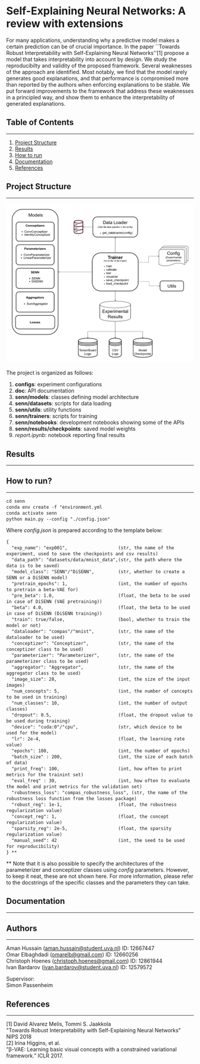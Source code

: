 # Self-Explaining Neural Networks: A review with extensions

For many applications, understanding why a predictive model makes a certain prediction can be of crucial importance. In the paper ``Towards Robust Interpretability with Self-Explaining Neural Networks''[1] propose a model that takes interpretability into account by design. We study the reproducibilty and validity of the proposed framework. Several weaknesses of the approach are identified. Most notably, we find that the model rarely generates good explanations, and that performance is compromised more than reported by the authors when enforcing explanations to be stable.  We put forward improvements to the framework that address these weaknesses in a principled way, and show them to enhance the interpretability of generated explanations.

## Table of Contents
---
1. [Project Structure](#project-structure)
2. [Results](#results)
3. [How to run](#how-to-run)
4. [Documentation](#documentation)
5. [References](#references)

## Project Structure
---

![SENN-UML](images/UML-SENN.png)

The project is organized as follows:
1. **configs**: experiment configurations
2. **doc**: API documentation
3. **senn/models**: classes defining model architecture
4. **senn/datasets**: scripts for data loading
5. **senn/utils**: utility functions
6. **senn/trainers**: scripts for training
7. **senn/notebooks**: development notebooks showing some of the APIs
8. **senn/results/checkpoints**: saved model weights
9. *report.ipynb*: notebook reporting final results

## Results
---

## How to run?
---
```
cd senn
conda env create -f "environment.yml
conda activate senn
python main.py --config "./config.json"
```

Where *config.json* is prepared according to the template below:

```
{
  "exp_name": "exp001",                   (str, the name of the experiment, used to save the checkpoints and csv results)
  "data_path": "datasets/data/mnist_data",(str, the path where the data is to be saved)
  "model_class": "SENN"/"DiSENN",         (str, whether to create a SENN or a DiSENN model)
  "pretrain_epochs": 1,                   (int, the number of epochs  to pretrain a beta-VAE for)
  "pre_beta": 1.0,                        (float, the beta to be used in case of DiSENN (VAE pretraining))
  "beta": 4.0,                            (float, the beta to be used in case of DiSENN (DiSENN training))
  "train": true/false,                    (bool, whether to train the model or not)
  "dataloader": "compas"/"mnist",         (str, the name of the dataloader to be used)
  "conceptizer": "Conceptizer",           (str, the name of the conceptizer class to be used)
  "parameterizer": "Parameterizer",       (str, the name of the parameterizer class to be used)
  "aggregator": "Aggregator",             (str, the name of the aggregator class to be used)
  "image_size": 28,                       (int, the size of the input images)
  "num_concepts": 5,                      (int, the number of concepts to be used in training)
  "num_classes": 10,                      (int, the number of output classes)
  "dropout": 0.5,                         (float, the dropout value to be used during training)
  "device": "cuda:0"/"cpu",               (str, which device to be used for the model)
  "lr": 2e-4,                             (float, the learning rate value)
  "epochs": 100,                          (int, the number of epochs)
  "batch_size" : 200,                     (int, the size of each batch of data)
  "print_freq": 100,                      (int, how often to print metrics for the trainint set)
  "eval_freq" : 30,                       (int, how often to evaluate the model and print metrics for the validation set)
  "robustness_loss": "compas_robustness_loss", (str, the name of the robustness loss function from the losses package)
  "robust_reg": 1e-1,                     (float, the robustness regularization value)
  "concept_reg": 1,                       (float, the concept regularization value)
  "sparsity_reg": 2e-5,                   (float, the sparsity regularization value)
  "manual_seed": 42                       (int, the seed to be used for reproducibility)
} **
```
** Note that it is also possible to specify the architectures of the parameterizer and conceptizer classes using *config* parameters. However, to keep it neat, these are not shown here. For more information, please refer to the docstrings of the specific classes and the parameters they can take.


## Documentation
---


## Authors
---
Aman Hussain (aman.hussain@student.uva.nl) ID: 12667447  
Omar Elbaghdadi (omarelb@gmail.com) ID: 12660256  
Christoph Hoenes (christoph.hoenes@gmail.com) ID: 12861944    
Ivan Bardarov (ivan.bardarov@student.uva.nl)  ID: 12579572  

Supervisor:  
Simon Passenheim

## References
---
[1] David Alvarez Melis, Tommi S. Jaakkola  
"Towards Robust Interpretability with Self-Explaining Neural Networks" NIPS 2018  
[2] Irina Higgins, et al.  
”β-VAE: Learning basic visual concepts with a constrained variational framework.” ICLR 2017. 
